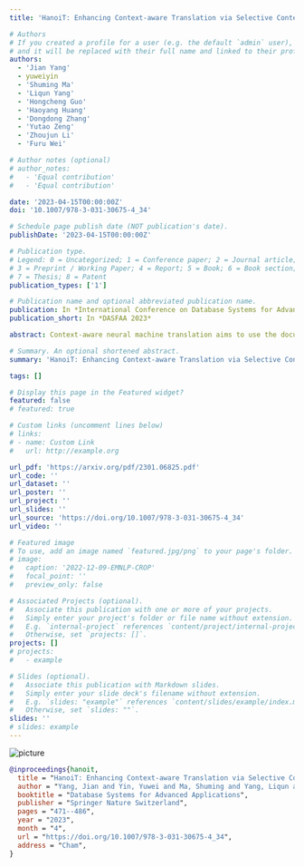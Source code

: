 ```yaml
---
title: 'HanoiT: Enhancing Context-aware Translation via Selective Context'

# Authors
# If you created a profile for a user (e.g. the default `admin` user), write the username (folder name) here
# and it will be replaced with their full name and linked to their profile.
authors:
  - 'Jian Yang'
  - yuweiyin
  - 'Shuming Ma'
  - 'Liqun Yang'
  - 'Hongcheng Guo'
  - 'Haoyang Huang'
  - 'Dongdong Zhang'
  - 'Yutao Zeng'
  - 'Zhoujun Li'
  - 'Furu Wei'

# Author notes (optional)
# author_notes:
#   - 'Equal contribution'
#   - 'Equal contribution'

date: '2023-04-15T00:00:00Z'
doi: '10.1007/978-3-031-30675-4_34'

# Schedule page publish date (NOT publication's date).
publishDate: '2023-04-15T00:00:00Z'

# Publication type.
# Legend: 0 = Uncategorized; 1 = Conference paper; 2 = Journal article;
# 3 = Preprint / Working Paper; 4 = Report; 5 = Book; 6 = Book section;
# 7 = Thesis; 8 = Patent
publication_types: ['1']

# Publication name and optional abbreviated publication name.
publication: In *International Conference on Database Systems for Advanced Applications DASFAA 2023*
publication_short: In *DASFAA 2023*

abstract: Context-aware neural machine translation aims to use the document-level context to improve translation quality. However, not all words in the context are helpful. The irrelevant or trivial words may bring some noise and distract the model from learning the relationship between the current sentence and auxiliary context. To mitigate this problem, we propose a novel end-to-end encoder-decoder model with a layer-wise selection mechanism to sift and refine the long document context. To verify the effectiveness of our method, extensive experiments and extra quantitative analysis are conducted on four document-level machine translation benchmarks. The experimental results demonstrate that our model significantly outperforms previous models on all datasets via the soft selection mechanism.

# Summary. An optional shortened abstract.
summary: 'HanoiT: Enhancing Context-aware Translation via Selective Context'

tags: []

# Display this page in the Featured widget?
featured: false
# featured: true

# Custom links (uncomment lines below)
# links:
# - name: Custom Link
#   url: http://example.org

url_pdf: 'https://arxiv.org/pdf/2301.06825.pdf'
url_code: ''
url_dataset: ''
url_poster: ''
url_project: ''
url_slides: ''
url_source: 'https://doi.org/10.1007/978-3-031-30675-4_34'
url_video: ''

# Featured image
# To use, add an image named `featured.jpg/png` to your page's folder.
# image:
#   caption: '2022-12-09-EMNLP-CROP'
#   focal_point: ''
#   preview_only: false

# Associated Projects (optional).
#   Associate this publication with one or more of your projects.
#   Simply enter your project's folder or file name without extension.
#   E.g. `internal-project` references `content/project/internal-project/index.md`.
#   Otherwise, set `projects: []`.
projects: []
# projects:
#   - example

# Slides (optional).
#   Associate this publication with Markdown slides.
#   Simply enter your slide deck's filename without extension.
#   E.g. `slides: "example"` references `content/slides/example/index.md`.
#   Otherwise, set `slides: ""`.
slides: ''
# slides: example
---
```


<!-- {{% callout note %}} -->
<!-- Click the _Cite_ button above to demo the feature to enable visitors to import publication metadata into their reference management software. -->
<!-- {{% /callout %}} -->

<!-- {{% callout note %}} -->
<!-- Create your slides in Markdown - click the _Slides_ button to check out the example. -->
<!-- {{% /callout %}} -->

<!-- Supplementary notes can be added here, including [code, math, and images](https://wowchemy.com/docs/writing-markdown-latex/). -->

<script src="https://polyfill.io/v3/polyfill.min.js?features=es6"></script>
<script id="MathJax-script" async src="https://cdn.jsdelivr.net/npm/mathjax@3/es5/tex-mml-chtml.js"></script>
<script> 
MathJax = {
  tex: {
    inlineMath: [['$', '$']],
    processEscapes: true
  }
};
</script>

![picture](https://yuweiyin.com/files/img/2023-04-15-DASFAA-HanoiT.png)

```bibtex
@inproceedings{hanoit,
  title = "HanoiT: Enhancing Context-aware Translation via Selective Context",
  author = "Yang, Jian and Yin, Yuwei and Ma, Shuming and Yang, Liqun and Guo, Hongcheng and Huang, Haoyang and Zhang, Dongdong and Zeng, Yutao and Li, Zhoujun and Wei, Furu",
  booktitle = "Database Systems for Advanced Applications",
  publisher = "Springer Nature Switzerland",
  pages = "471--486",
  year = "2023",
  month = "4",
  url = "https://doi.org/10.1007/978-3-031-30675-4_34",
  address = "Cham",
}
```
